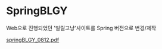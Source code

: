 # SpringBLGY

Web으로 진행되었던 '빌릴고냥'사이트를 Spring 버전으로 변경/제작

[springBLGY_0812.pdf](https://github.com/SongheeZoeyChoi/SpringBLGY/files/5276128/springBLGY_0812.pdf)
